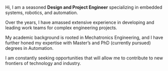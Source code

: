 Hi, I am a seasoned **Design and Project Engineer** specializing in embedded systems, robotics, and automation.

Over the years, I have amassed extensive experience in developing and leading work teams for complex engineering projects.

My academic background is rooted in Mechatronics Engineering, and I have further honed my expertise with Master’s and PhD (currently pursued) degrees in Automation.

I am constantly seeking opportunities that will allow me to contribute to new frontiers of technology and industry.

<!---
BryanRojasRicca/BryanRojasRicca is a ✨ special ✨ repository because its `README.md` (this file) appears on your GitHub profile.
You can click the Preview link to take a look at your changes.

Soy un experimentado ingeniero de proyectos, especializado en sistemas embebidos, robótica y automatización con más de ocho años de experiencia en el desarrollo y gestión de proyectos de ingeniería para la industria. En la academia, he acumulado más de cinco años de experiencia docente y actualmente me desempeño como profesor en la Universida Autonoma del Estado de Hidalgo (UAEH). Me formé como ingeniero en mecatrónica en la Universidad Autónoma de San Luis Potosí (UASLP), además, realicé una maestría en ciencias del control automático en el Centro de Investigación y de Estudios Avanzados (Cinvestav) y actualmente curso el doctorado en ciencias del control automático en la misma institución. Me gusta buscar oportunidades que me permitan contribuir en el desarrollo o aplicación de nuevas tecnologías.
--->
